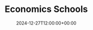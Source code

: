 ---
weight: 10100
title: "Economics Schools"
description: "Your Global Directory of Economics Schools"
icon: schools
date: 2024-12-27T12:00:00+00:00
---